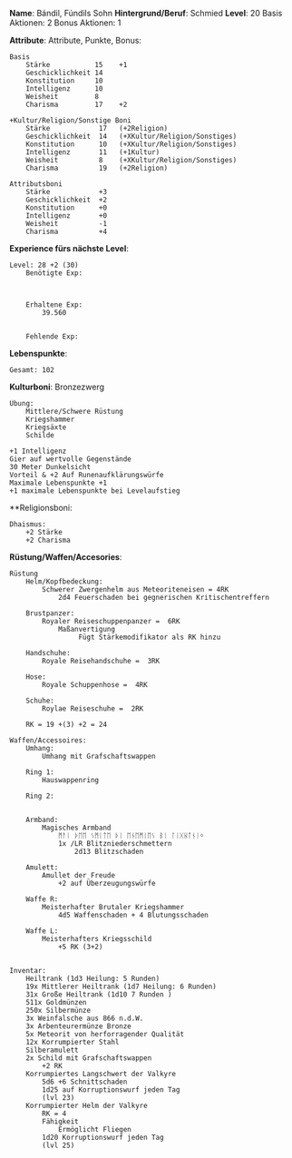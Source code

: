 **Name**:  Bándil, Fúndils Sohn
**Hintergrund/Beruf**: Schmied
**Level**: 20
Basis Aktionen: 2
Bonus Aktionen:  1


**Attribute**:
	Attribute, Punkte, Bonus:
	
	Basis
		Stärke           15    +1
		Geschicklichkeit 14    
		Konstitution     10    
		Intelligenz      10    
		Weisheit         8     
		Charisma         17    +2
	
	+Kultur/Religion/Sonstige Boni
		Stärke            17   (+2Religion)
		Geschicklichkeit  14   (+XKultur/Religion/Sonstiges)
		Konstitution      10   (+XKultur/Religion/Sonstiges)
		Intelligenz       11   (+1Kultur)
		Weisheit          8    (+XKultur/Religion/Sonstiges)
		Charisma          19   (+2Religion)
	
	Attributsboni
		Stärke            +3
		Geschicklichkeit  +2
		Konstitution      +0
		Intelligenz       +0
		Weisheit          -1
		Charisma          +4


**Experience fürs nächste Level**:
	
	Level: 28 +2 (30)
		Benötigte Exp:
			
			
		
		Erhaltene Exp:
			39.560
			
		
		Fehlende Exp:
			
			


**Lebenspunkte**:
	
	Gesamt: 102


**Kulturboni**:
	Bronzezwerg
	
	Übung:
		Mittlere/Schwere Rüstung
		Kriegshammer
		Kriegsäxte
		Schilde
	
	+1 Intelligenz
	Gier auf wertvolle Gegenstände
	30 Meter Dunkelsicht
	Vorteil & +2 Auf Runenaufklärungswürfe
	Maximale Lebenspunkte +1
	+1 maximale Lebenspunkte bei Levelaufstieg
	


**Religionsboni:
	
	Dhaismus:
		+2 Stärke
		+2 Charisma


**Rüstung/Waffen/Accesories**:  
	
	
	Rüstung
		Helm/Kopfbedeckung:
			Schwerer Zwergenhelm aus Meteoriteneisen = 4RK
				2d4 Feuerschaden bei gegnerischen Kritischentreffern
		
		Brustpanzer:  
			Royaler Reiseschuppenpanzer =  6RK
				Maßanvertigung
					 Fügt Stärkemodifikator als RK hinzu 
		
		Handschuhe:
			Royale Reisehandschuhe =  3RK 
		
		Hose:  
			Royale Schuppenhose =  4RK
		
		Schuhe:
			Roylae Reiseschuhe =  2RK  
		
		RK = 19 +(3) +2 = 24
	
	Waffen/Accessoires:
		Umhang:
			Umhang mit Grafschaftswappen
		
		Ring 1:
			Hauswappenring
		
		Ring 2:
			
		
		Armband:
			Magisches Armband
				ᛗᚨᛁ ᚦᛖᛖ ᛊᛗᛁᛏᛖ ᚦᛁ ᛖᚾᛖᛗᛁᛖᛊ ᛒᛁ ᛚᛁᚷᚺᛏᚾᛁᛜ
				1x /LR Blitzniederschmettern
					2d13 Blitzschaden
		
		Amulett:
			Amullet der Freude
				+2 auf Überzeugungswürfe
		
		Waffe R:
			Meisterhafter Brutaler Kriegshammer
				4d5 Waffenschaden + 4 Blutungsschaden
		
		Waffe L:
			Meisterhafters Kriegsschild
				+5 RK (3+2)
				
	
	Inventar:
		Heiltrank (1d3 Heilung: 5 Runden)
		19x Mittlerer Heiltrank (1d7 Heilung: 6 Runden)
		31x Große Heiltrank (1d10 7 Runden )
		511x Goldmünzen
		250x Silbermünze
		3x Weinfalsche aus 866 n.d.W.
		3x Arbenteurermünze Bronze
		5x Meteorit von herforragender Qualität
		12x Korrumpierter Stahl
		Silberamulett
		2x Schild mit Grafschaftswappen
			+2 RK
		Korrumpiertes Langschwert der Valkyre
			5d6 +6 Schnittschaden
			1d25 auf Korruptionswurf jeden Tag
			(lvl 23)
		Korrumpierter Helm der Valkyre
			RK = 4
			Fähigkeit
				Ermöglicht Fliegen
			1d20 Korruptionswurf jeden Tag
			(lvl 25)


